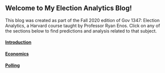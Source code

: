## Welcome to My Election Analytics Blog!

This blog was created as part of the Fall 2020 edition of Gov 1347: Election
Analytics, a Harvard course taught by Professor Ryan Enos. Click on any of the
sections below to find predictions and analysis related to that subject.

#### [Introduction](posts/post_01_intro.md)
#### [Economics](posts/post_02_econ.md)
#### [Polling](posts/post_03_polling.md)
